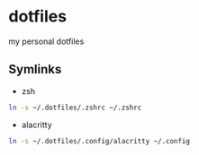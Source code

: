 # dotfiles
my personal dotfiles

## Symlinks

- zsh
```bash
ln -s ~/.dotfiles/.zshrc ~/.zshrc
```

- alacritty
```bash
ln -s ~/.dotfiles/.config/alacritty ~/.config
```
